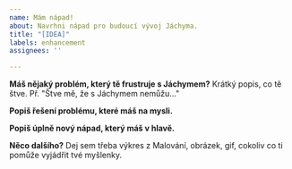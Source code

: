 ```yaml
---
name: Mám nápad!
about: Navrhni nápad pro budoucí vývoj Jáchyma.
title: "[IDEA]"
labels: enhancement
assignees: ''

---
```


**Máš nějaký problém, který tě frustruje s Jáchymem?**
Krátký popis, co tě štve. Př. "Štve mě, že s Jáchymem nemůžu..."

**Popiš řešení problému, které máš na mysli.**

**Popiš úplně nový nápad, který máš v hlavě.**

**Něco dalšího?**
Dej sem třeba výkres z Malování, obrázek, gif, cokoliv co ti pomůže vyjádřit tvé myšlenky.
